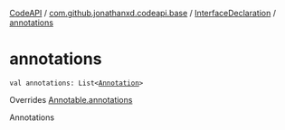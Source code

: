 [CodeAPI](../../index.md) / [com.github.jonathanxd.codeapi.base](../index.md) / [InterfaceDeclaration](index.md) / [annotations](.)

# annotations

`val annotations: List<`[`Annotation`](../-annotation/index.md)`>`

Overrides [Annotable.annotations](../-annotable/annotations.md)

Annotations

